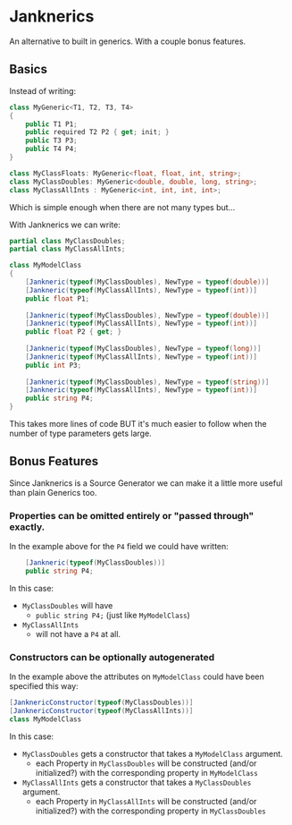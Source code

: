 # Janknerics

An alternative to built in generics. With a couple bonus features.

## Basics
Instead of writing:
```c#
class MyGeneric<T1, T2, T3, T4>
{
    public T1 P1;
    public required T2 P2 { get; init; }
    public T3 P3;
    public T4 P4;
}

class MyClassFloats: MyGeneric<float, float, int, string>;
class MyClassDoubles: MyGeneric<double, double, long, string>;
class MyClassAllInts : MyGeneric<int, int, int, int>;
```

Which is simple enough when there are not many types but...

With Janknerics we can write:

```c#
partial class MyClassDoubles;
partial class MyClassAllInts;

class MyModelClass
{
    [Jankneric(typeof(MyClassDoubles), NewType = typeof(double))]
    [Jankneric(typeof(MyClassAllInts), NewType = typeof(int))]
    public float P1;
    
    [Jankneric(typeof(MyClassDoubles), NewType = typeof(double))]
    [Jankneric(typeof(MyClassAllInts), NewType = typeof(int))]
    public float P2 { get; }
    
    [Jankneric(typeof(MyClassDoubles), NewType = typeof(long))]
    [Jankneric(typeof(MyClassAllInts), NewType = typeof(int))]
    public int P3;
    
    [Jankneric(typeof(MyClassDoubles), NewType = typeof(string))]
    [Jankneric(typeof(MyClassAllInts), NewType = typeof(int))]
    public string P4;
}
```

This takes more lines of code BUT it's much easier to follow when the number of type parameters gets large.

## Bonus Features
Since Janknerics is a Source Generator we can make it a little more useful than plain Generics too.

### Properties can be omitted entirely or "passed through" exactly.

In the example above for the ```P4``` field we could have written:

```c#
    [Jankneric(typeof(MyClassDoubles))]
    public string P4;
```

In this case:
* ```MyClassDoubles``` will have
  * ```public string P4;``` (just like ```MyModelClass```)
* ```MyClassAllInts```
  * will not have a ```P4``` at all.

### Constructors can be optionally autogenerated

In the example above the attributes on ```MyModelClass``` could have been specified this way:

```c#
[JanknericConstructor(typeof(MyClassDoubles))]
[JanknericConstructor(typeof(MyClassAllInts))]
class MyModelClass
```

In this case:
* ```MyClassDoubles``` gets a constructor that takes a ```MyModelClass``` argument.
  * each Property in ```MyClassDoubles``` will be constructed (and/or initialized?) with the corresponding property in ```MyModelClass```
* ```MyClassAllInts``` gets a constructor that takes a ```MyClassDoubles``` argument.
    * each Property in ```MyClassAllInts``` will be constructed (and/or initialized?) with the corresponding property in ```MyClassDoubles```
